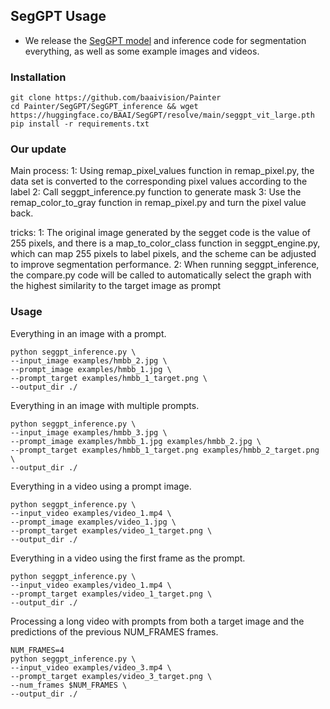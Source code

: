 ## **SegGPT Usage**
- We release the [SegGPT model](https://huggingface.co/BAAI/SegGPT/blob/main/seggpt_vit_large.pth) and inference code for segmentation everything, as well as some example images and videos.
### Installation
```
git clone https://github.com/baaivision/Painter
cd Painter/SegGPT/SegGPT_inference && wget https://huggingface.co/BAAI/SegGPT/resolve/main/seggpt_vit_large.pth
pip install -r requirements.txt
```
### Our update
Main process:
1: Using remap_pixel_values function in remap_pixel.py, the data set is converted to the corresponding pixel values according to the label
2: Call seggpt_inference.py function to generate mask
3: Use the remap_color_to_gray function in remap_pixel.py and turn the pixel value back.

tricks:
1: The original image generated by the segget code is the value of 255 pixels, and there is a map_to_color_class function in seggpt_engine.py, which can map 255 pixels to label pixels, and the scheme can be adjusted to improve segmentation performance.
2: When running seggpt_inference, the compare.py code will be called to automatically select the graph with the highest similarity to the target image as prompt

### Usage
Everything in an image with a prompt.
```
python seggpt_inference.py \
--input_image examples/hmbb_2.jpg \
--prompt_image examples/hmbb_1.jpg \
--prompt_target examples/hmbb_1_target.png \
--output_dir ./
```

Everything in an image with multiple prompts.
```
python seggpt_inference.py \
--input_image examples/hmbb_3.jpg \
--prompt_image examples/hmbb_1.jpg examples/hmbb_2.jpg \
--prompt_target examples/hmbb_1_target.png examples/hmbb_2_target.png \
--output_dir ./
```

Everything in a video using a prompt image.
```
python seggpt_inference.py \
--input_video examples/video_1.mp4 \
--prompt_image examples/video_1.jpg \
--prompt_target examples/video_1_target.png \
--output_dir ./
```

Everything in a video using the first frame as the prompt.
```
python seggpt_inference.py \
--input_video examples/video_1.mp4 \
--prompt_target examples/video_1_target.png \
--output_dir ./
```

Processing a long video with prompts from both a target image and the predictions of the previous NUM_FRAMES frames.
```
NUM_FRAMES=4
python seggpt_inference.py \
--input_video examples/video_3.mp4 \
--prompt_target examples/video_3_target.png \
--num_frames $NUM_FRAMES \
--output_dir ./
```

<!-- <div align="center">
<image src="rainbow.gif" width="720px" />
</div> -->
